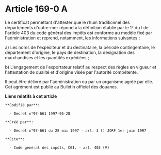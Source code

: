 # Article 169-0 A

Le certificat permettant d'attester que le rhum traditionnel des départements d'outre-mer répond à la définition établie par
le 1° du I de l'article 403 du code général des impôts est conforme au modèle fixé par l'administration et reprend,
notamment, les informations suivantes : 

a) Les noms de l'expéditeur et du destinataire, la période contingentaire, le département d'origine, le pays de destination,
la désignation des marchandises et les quantités expédiées ; 

b) L'engagement de l'exportateur relatif au respect des règles en vigueur et l'attestation de qualité et d'origine visée par
l'autorité compétente. 

Il peut être délivré par l'administration ou par un organisme agréé par elle. Cet agrément est publié au Bulletin officiel
des douanes.

**Liens relatifs à cet article**

	**Codifié par**:

	  - Décret n°97-661 1997-05-28

	**Créé par**:

	  - Décret n°97-661 du 28 mai 1997 - art. 3 () JORF 1er juin 1997

	**Cite**:

	  - Code général des impôts, CGI. - art. 403 (V)
